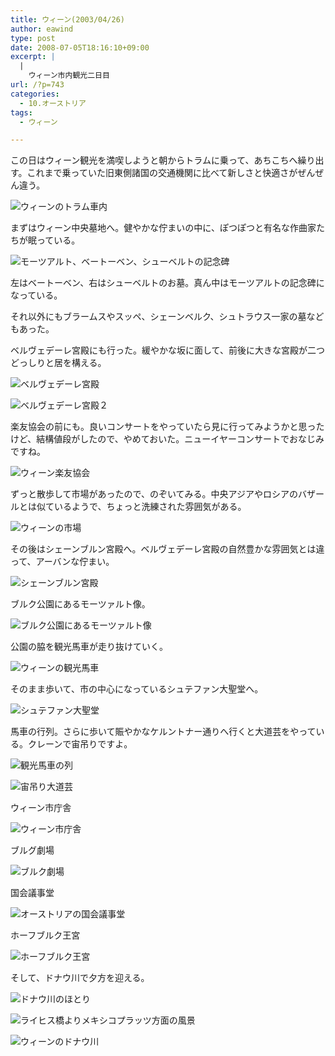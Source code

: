 ```yaml
---
title: ウィーン(2003/04/26)
author: eawind
type: post
date: 2008-07-05T18:16:10+09:00
excerpt: |
  |
    ウィーン市内観光二日目
url: /?p=743
categories:
  - 10.オーストリア
tags:
  - ウィーン

---
```

この日はウィーン観光を満喫しようと朝からトラムに乗って、あちこちへ繰り出す。これまで乗っていた旧東側諸国の交通機関に比べて新しさと快適さがぜんぜん違う。

![ウィーンのトラム車内](/img/wp/2008/07/200304261605461.jpg)

まずはウィーン中央墓地へ。健やかな佇まいの中に、ぽつぽつと有名な作曲家たちが眠っている。

![モーツアルト、ベートーベン、シューベルトの記念碑](/img/wp/2008/07/200304261614201.jpg)

左はベートーベン、右はシューベルトのお墓。真ん中はモーツアルトの記念碑になっている。

それ以外にもブラームスやスッペ、シェーンベルク、シュトラウス一家の墓などもあった。

ベルヴェデーレ宮殿にも行った。緩やかな坂に面して、前後に大きな宮殿が二つどっしりと居を構える。

![ベルヴェデーレ宮殿](/img/wp/2008/07/200304261651141.jpg)

![ベルヴェデーレ宮殿２](/img/wp/2008/07/200304261659501.jpg)

楽友協会の前にも。良いコンサートをやっていたら見に行ってみようかと思ったけど、結構値段がしたので、やめておいた。ニューイヤーコンサートでおなじみですね。

![ウィーン楽友協会](/img/wp/2008/07/200304261732481.jpg)

ずっと散歩して市場があったので、のぞいてみる。中央アジアやロシアのバザールとは似ているようで、ちょっと洗練された雰囲気がある。

![ウィーンの市場](/img/wp/2008/07/200304261814281.jpg)

その後はシェーンブルン宮殿へ。ベルヴェデーレ宮殿の自然豊かな雰囲気とは違って、アーバンな佇まい。

![シェーンブルン宮殿](/img/wp/2008/07/200304261918081.jpg)

ブルク公園にあるモーツァルト像。

![ブルク公園にあるモーツァルト像](/img/wp/2008/07/200304262053261.jpg)

公園の脇を観光馬車が走り抜けていく。

![ウィーンの観光馬車](/img/wp/2008/07/200304262056581.jpg)

そのまま歩いて、市の中心になっているシュテファン大聖堂へ。

![シュテファン大聖堂](/img/wp/2008/07/200304262129401.jpg)

馬車の行列。さらに歩いて賑やかなケルントナー通りへ行くと大道芸をやっている。クレーンで宙吊りですよ。

![観光馬車の列](/img/wp/2008/07/200304262142161.jpg)

![宙吊り大道芸](/img/wp/2008/07/200304262157581.jpg)

ウィーン市庁舎

![ウィーン市庁舎](/img/wp/2008/07/200304262219381.jpg)

ブルグ劇場

![ブルク劇場](/img/wp/2008/07/200304262221041.jpg)

国会議事堂

![オーストリアの国会議事堂](/img/wp/2008/07/200304262223381.jpg)

ホーフブルク王宮

![ホーフブルク王宮](/img/wp/2008/07/200304262228361.jpg)

そして、ドナウ川で夕方を迎える。

![ドナウ川のほとり](/img/wp/2008/07/200304262308581.jpg)

![ライヒス橋よりメキシコプラッツ方面の風景](/img/wp/2008/07/200304262354441.jpg)

![ウィーンのドナウ川](/img/wp/2008/07/200304262356381.jpg)
